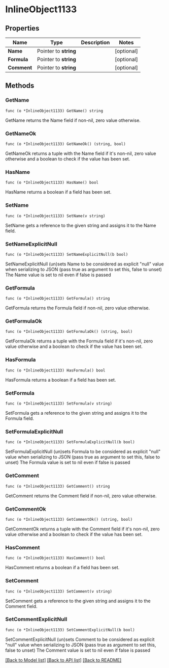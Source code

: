 # InlineObject1133

## Properties

Name | Type | Description | Notes
------------ | ------------- | ------------- | -------------
**Name** | Pointer to **string** |  | [optional] 
**Formula** | Pointer to **string** |  | [optional] 
**Comment** | Pointer to **string** |  | [optional] 

## Methods

### GetName

`func (o *InlineObject1133) GetName() string`

GetName returns the Name field if non-nil, zero value otherwise.

### GetNameOk

`func (o *InlineObject1133) GetNameOk() (string, bool)`

GetNameOk returns a tuple with the Name field if it's non-nil, zero value otherwise
and a boolean to check if the value has been set.

### HasName

`func (o *InlineObject1133) HasName() bool`

HasName returns a boolean if a field has been set.

### SetName

`func (o *InlineObject1133) SetName(v string)`

SetName gets a reference to the given string and assigns it to the Name field.

### SetNameExplicitNull

`func (o *InlineObject1133) SetNameExplicitNull(b bool)`

SetNameExplicitNull (un)sets Name to be considered as explicit "null" value
when serializing to JSON (pass true as argument to set this, false to unset)
The Name value is set to nil even if false is passed
### GetFormula

`func (o *InlineObject1133) GetFormula() string`

GetFormula returns the Formula field if non-nil, zero value otherwise.

### GetFormulaOk

`func (o *InlineObject1133) GetFormulaOk() (string, bool)`

GetFormulaOk returns a tuple with the Formula field if it's non-nil, zero value otherwise
and a boolean to check if the value has been set.

### HasFormula

`func (o *InlineObject1133) HasFormula() bool`

HasFormula returns a boolean if a field has been set.

### SetFormula

`func (o *InlineObject1133) SetFormula(v string)`

SetFormula gets a reference to the given string and assigns it to the Formula field.

### SetFormulaExplicitNull

`func (o *InlineObject1133) SetFormulaExplicitNull(b bool)`

SetFormulaExplicitNull (un)sets Formula to be considered as explicit "null" value
when serializing to JSON (pass true as argument to set this, false to unset)
The Formula value is set to nil even if false is passed
### GetComment

`func (o *InlineObject1133) GetComment() string`

GetComment returns the Comment field if non-nil, zero value otherwise.

### GetCommentOk

`func (o *InlineObject1133) GetCommentOk() (string, bool)`

GetCommentOk returns a tuple with the Comment field if it's non-nil, zero value otherwise
and a boolean to check if the value has been set.

### HasComment

`func (o *InlineObject1133) HasComment() bool`

HasComment returns a boolean if a field has been set.

### SetComment

`func (o *InlineObject1133) SetComment(v string)`

SetComment gets a reference to the given string and assigns it to the Comment field.

### SetCommentExplicitNull

`func (o *InlineObject1133) SetCommentExplicitNull(b bool)`

SetCommentExplicitNull (un)sets Comment to be considered as explicit "null" value
when serializing to JSON (pass true as argument to set this, false to unset)
The Comment value is set to nil even if false is passed

[[Back to Model list]](../README.md#documentation-for-models) [[Back to API list]](../README.md#documentation-for-api-endpoints) [[Back to README]](../README.md)



